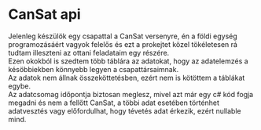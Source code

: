 # CanSat api
Jelenleg készülök egy csapattal a CanSat versenyre, én a földi egység programozásáért vagyok felelős és ezt a prokejtet közel tökéletesen rá tudtam illeszteni az ottani feladataim egy részére.    
Ezen okokból is szedtem több táblára az adatokat, hogy az adatelemzés a késöbbiekben könnyebb legyen a csapattársaimnak.   
Az adatok nem állnak összeköttetésben, ezért nem is kötöttem a táblákat egybe.   
Az adatcsomag időpontja biztosan meglesz, mivel azt már egy c# kód fogja megadni és nem a fellőtt CanSat, a többi adat esetében történhet adatvesztés vagy előfordulhat, hogy tévetés adat érkezik, ezért nullable mind.